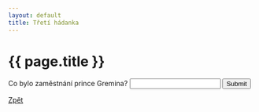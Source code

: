 ```yaml
---
layout: default
title: Třetí hádanka
---
```

<div class="uvod">
<h1>{{ page.title }}</h1>

<p>
 <form name="myForm" onsubmit="return validateForm3()" method="post">
Co bylo zaměstnání prince Gremina? <input type="text" name="fname">
<input type="submit" value="Submit">
</form> 
</p>

 <a href="{{ site.baseurl }}//uvody/onegin_uvod.html">Zpět</a>

 </div>
<script src="{{ site.baseurl }}//assets/js/hadanky_eo.js"></script> 
